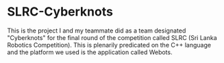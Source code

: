 # SLRC-Cyberknots
This is the project I and my teammate did as a team designated "Cyberknots" for the final round of the competition called SLRC (Sri Lanka Robotics Competition). This is plenarily predicated on the C++ language and the platform we used is the application called Webots.
